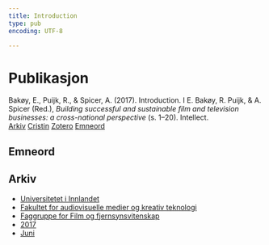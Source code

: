```yaml
---
title: Introduction
type: pub
encoding: UTF-8

---
```

<h1>Publikasjon</h1>
<article id="csl-bib-container-BJDHTNC4" class="csl-bib-container">
  <div class="csl-bib-body"> <div class="csl-entry">Bakøy, E., Puijk, R., &#38; Spicer, A. (2017). Introduction. I E. Bakøy, R. Puijk, &#38; A. Spicer (Red.), <i>Building successful and sustainable film and television businesses: a cross-national perspective</i> (s. 1–20). Intellect.</div> </div>
  <div class="csl-bib-buttons">
    <a href="#taxonomy-article-BJDHTNC4" alt="archive" class="csl-bib-button">Arkiv</a>
    <a href="https://app.cristin.no/results/show.jsf?id=1478871" alt="Cristin" class="csl-bib-button">Cristin</a>
    <a href="http://zotero.org/groups/5881554/items/BJDHTNC4" alt="Zotero" class="csl-bib-button">Zotero</a>
    <a href="#keywords-article-BJDHTNC4" alt="keywords" class="csl-bib-button">Emneord</a>
  </div>
  <div id="csl-bib-meta-container-BJDHTNC4"></div>
</article>
<div id="csl-bib-meta-BJDHTNC4" class="csl-bib-meta">
  <article id="keywords-article-BJDHTNC4" class="keywords-article">
    <h1>Emneord</h1>
    
  </article>
  <article id="taxonomy-article-BJDHTNC4" class="taxonomy-article">
    <h1>Arkiv</h1>
    <ul>
      <li>
        <a href="/nn/archive/?key=3DCRN523">Universitetet i Innlandet</a>
      </li>
      <li>
        <a href="/nn/archive/?key=8XUDF4FD">Fakultet for audiovisuelle medier og kreativ teknologi</a>
      </li>
      <li>
        <a href="/nn/archive/?key=GP9PM6PG">Faggruppe for Film og fjernsynsvitenskap</a>
      </li>
      <li>
        <a href="/nn/archive/?key=FUSJD299">2017</a>
      </li>
      <li>
        <a href="/nn/archive/?key=G34NANYM">Juni</a>
      </li>
    </ul>
  </article>
</div>
